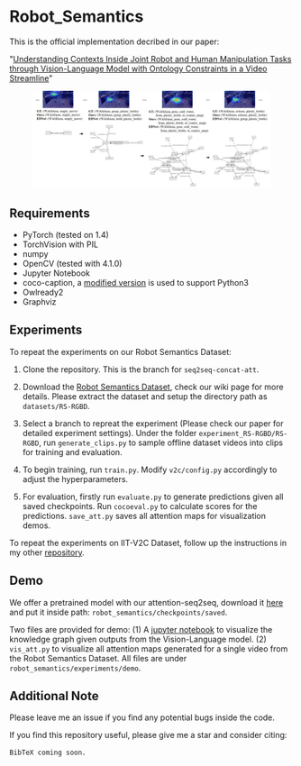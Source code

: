 # Robot_Semantics
This is the official implementation decribed in our paper: 

"[Understanding Contexts Inside Joint Robot and Human Manipulation Tasks through Vision-Language Model with Ontology Constraints in a Video Streamline](?)"

<center>
    <figure> 
        <img src="images/result_dkg.jpg"/>
    </figure>        
</center>


## Requirements
- PyTorch (tested on 1.4)
- TorchVision with PIL
- numpy
- OpenCV (tested with 4.1.0)
- Jupyter Notebook
- coco-caption, a [modified version](https://github.com/flauted/coco-caption/tree/python23) is used to support Python3
- Owlready2
- Graphviz


## Experiments
To repeat the experiments on our Robot Semantics Dataset:
1. Clone the repository. This is the branch for `seq2seq-concat-att`.

2. Download the [Robot Semantics Dataset](https://github.com/zonetrooper32/robot_semantics/wiki/Robot-Semantics-Dataset), check our wiki page for more details. Please extract the dataset and setup the directory path as `datasets/RS-RGBD`.

3. Select a branch to repreat the experiment (Please check our paper for detailed experiment settings). Under the folder `experiment_RS-RGBD/RS-RGBD`, run `generate_clips.py` to sample offline dataset videos into clips for training and evaluation.

4. To begin training, run `train.py`. Modify `v2c/config.py` accordingly to adjust the hyperparameters.

5. For evaluation, firstly run `evaluate.py` to generate predictions given all saved checkpoints. Run `cocoeval.py` to calculate scores for the predictions. `save_att.py` saves all attention maps for visualization demos.

To repeat the experiments on IIT-V2C Dataset, follow up the instructions in my other [repository](https://github.com/zonetrooper32/video2command). 


## Demo
We offer a pretrained model with our attention-seq2seq, download it [here]() and put it inside path: `robot_semantics/checkpoints/saved`.

Two files are provided for demo: (1) A [jupyter notebook](https://github.com/zonetrooper32/robot_semantics/blob/disc-v2c_with_KG-region_att/experiments/demo/kg_demo_fast.ipynb) to visualize the knowledge graph given outputs from the Vision-Language model. (2) `vis_att.py` to visualize all attention maps generated for a single video from the Robot Semantics Dataset. All files are under `robot_semantics/experiments/demo`.


## Additional Note
Please leave me an issue if you find any potential bugs inside the code.

If you find this repository useful, please give me a star and consider citing:
```
BibTeX coming soon.
```
